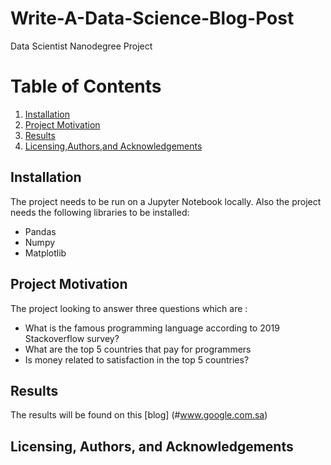 # Write-A-Data-Science-Blog-Post

Data Scientist Nanodegree Project

# Table of Contents

1. [Installation](#Installation)
2. [Project Motivation](#Project-Motivation)
3. [Results](#Results)
4. [Licensing,Authors,and Acknowledgements](#Licensing,-Authors,-and-Acknowledgements)



## Installation
The project needs to be run on a Jupyter Notebook locally. Also the project needs the following libraries to be installed:
- Pandas
- Numpy
- Matplotlib

## Project Motivation

The project looking to answer three questions which are :
- What is the famous programming language according to 2019 Stackoverflow survey?
- What are the top 5 countries that pay for programmers
- Is money related to satisfaction in the top 5 countries?

## Results
The results will be found on this [blog] (#www.google.com.sa)

## Licensing, Authors, and Acknowledgements
